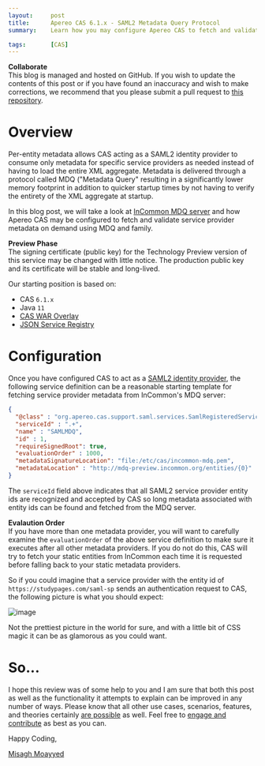 ```yaml
---
layout:     post
title:      Apereo CAS 6.1.x - SAML2 Metadata Query Protocol
summary:    Learn how you may configure Apereo CAS to fetch and validate SAML2 metadata for service providers from InCommon's MDQ server using the metadata query protocol.

tags:       [CAS]
---
```


<div class="alert alert-success">
<strong>Collaborate</strong><br/>This blog is managed and hosted on GitHub. If you wish to update the contents of this post or if you have found an inaccuracy and wish to make corrections, we recommend that you please submit a pull request to <a href="https://github.com/apereo/apereo.github.io">this repository</a>.
</div>

# Overview

Per-entity metadata allows CAS acting as a SAML2 identity provider to consume only metadata for specific service providers as needed instead of having to load the entire XML aggregate. Metadata is delivered through a protocol called MDQ ("Metadata Query" resulting in a significantly lower memory footprint in addition to quicker startup times by not having to verify the entirety of the XML aggregate at startup.

In this blog post, we will take a look at [InCommon MDQ server](https://spaces.at.internet2.edu/display/MDQ/The+Guide) and how Apereo CAS may be configured to fetch and validate service provider metadata on demand using MDQ and family.

<div class="alert alert-warning">
<strong>Preview Phase</strong><br/>The signing certificate (public key) for the Technology Preview version of this service may be changed with little notice. The production public key and its certificate will be stable and long-lived.
</div>

Our starting position is based on:

- CAS `6.1.x`
- Java `11`
- [CAS WAR Overlay](https://github.com/apereo/cas-overlay-template)
- [JSON Service Registry](https://apereo.github.io/cas/development/services/JSON-Service-Management.html)

# Configuration

Once you have configured CAS to act as a [SAML2 identity provider](https://apereo.github.io/cas/development/installation/Configuring-SAML2-Authentication.html), the following service definition can be a reasonable starting template for fetching service provider metadata from InCommon's MDQ server:

```json
{
  "@class" : "org.apereo.cas.support.saml.services.SamlRegisteredService",
  "serviceId" : ".+",
  "name" : "SAMLMDQ",
  "id" : 1,
  "requireSignedRoot": true,
  "evaluationOrder" : 1000,
  "metadataSignatureLocation": "file:/etc/cas/incommon-mdq.pem",
  "metadataLocation" : "http://mdq-preview.incommon.org/entities/{0}"
}
```

The `serviceId` field above indicates that all SAML2 service provider entity ids are recognized and accepted by CAS so long metadata associated with entity ids can be found and fetched from the MDQ server.

<div class="alert alert-info">
<strong>Evalaution Order</strong><br/>If you have more than one metadata provider, you will want to carefully examine the <code>evaluationOrder</code> of the above service definition to make sure it executes after all other metadata providers. If you do not do this, CAS will try to fetch your static entities from InCommon each time it is requested before falling back to your static metadata providers.
</div>

So if you could imagine that a service provider with the entity id of `https://studypages.com/saml-sp` sends an authentication request to CAS, the following picture is what you should expect:

![image](https://user-images.githubusercontent.com/1205228/56044562-47ecfd00-5cf4-11e9-9bc2-dd0794135d8d.png)

Not the prettiest picture in the world for sure, and with a little bit of CSS magic it can be as glamorous as you could want.

# So...

I hope this review was of some help to you and I am sure that both this post as well as the functionality it attempts to explain can be improved in any number of ways. Please know that all other use cases, scenarios, features, and theories certainly [are possible](https://apereo.github.io/2017/02/18/onthe-theoryof-possibility/) as well. Feel free to [engage and contribute](https://apereo.github.io/cas/developer/Contributor-Guidelines.html) as best as you can.

Happy Coding,

[Misagh Moayyed](https://twitter.com/misagh84)